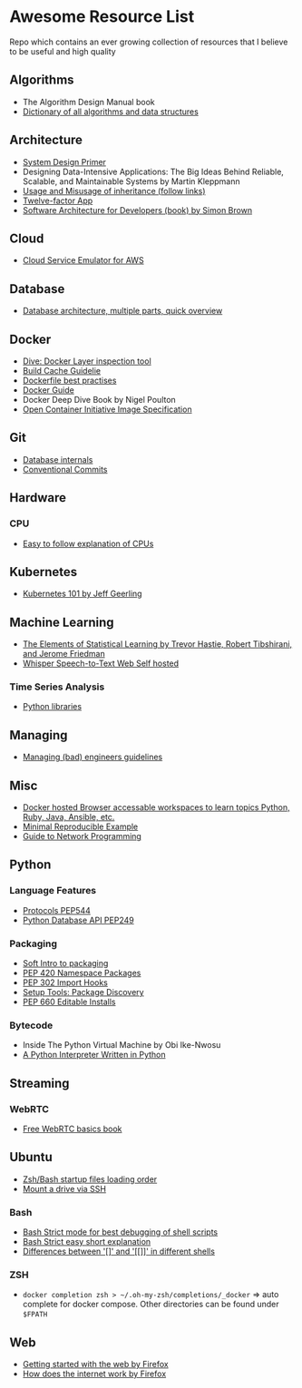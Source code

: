 # Awesome Resource List

Repo which contains an ever growing collection of resources that I believe to be useful and high quality

## Algorithms

* The Algorithm Design Manual book
* [Dictionary of all algorithms and data structures](https://xlinux.nist.gov/dads/)

## Architecture

* [System Design Primer](https://github.com/donnemartin/system-design-primer)
* Designing Data-Intensive Applications: The Big Ideas Behind Reliable, Scalable, and Maintainable Systems by Martin Kleppmann
* [Usage and Misusage of inheritance (follow links)](https://solicited-thoughts.bearblog.dev/why-people-misuse-inheritance/)
* [Twelve-factor App](https://12factor.net/)
* [Software Architecture for Developers (book) by Simon Brown](https://softwarearchitecturefordevelopers.com/)

## Cloud

* [Cloud Service Emulator for AWS](https://github.com/localstack/localstack)

## Database

* [Database architecture, multiple parts, quick overview](https://scaleyourapp.com/database-architecture/)

## Docker

* [Dive: Docker Layer inspection tool](https://github.com/wagoodman/dive)
* [Build Cache Guidelie](https://docs.docker.com/build/cache/)
* [Dockerfile best practises](https://docs.docker.com/develop/develop-images/dockerfile_best-practices/)
* [Docker Guide](https://github.com/mikeroyal/Docker-Guide)
* Docker Deep Dive Book by Nigel Poulton
* [Open Container Initiative Image Specification](https://github.com/opencontainers/image-spec/blob/main/spec.md)

## Git

* [Database internals](https://github.blog/2022-08-29-gits-database-internals-i-packed-object-store/)
* [Conventional Commits](https://www.conventionalcommits.org/en/v1.0.0/)

## Hardware

### CPU

* [Easy to follow explanation of CPUs](https://cpu.land)

## Kubernetes

* [Kubernetes 101 by Jeff Geerling](https://github.com/geerlingguy/kubernetes-101)

## Machine Learning

* [The Elements of Statistical Learning by Trevor Hastie, Robert Tibshirani, and Jerome Friedman](https://hastie.su.domains/ElemStatLearn/)
* [Whisper Speech-to-Text Web Self hosted](https://codeberg.org/pluja/web-whisper-plus/src/branch/main/README.md#user-content-self-hosting)

### Time Series Analysis

* [Python libraries](https://robjhyndman.com/hyndsight/python_time_series.html)

## Managing

* [Managing (bad) engineers guidelines](https://vadimkravcenko.com/shorts/managing-bad-engineers/)

## Misc

* [Docker hosted Browser accessable workspaces to learn topics Python, Ruby, Java, Ansible, etc.](https://github.com/bluxmit/alnoda-workspaces/tree/main)
* [Minimal Reproducible Example](https://stackoverflow.com/help/minimal-reproducible-example)
* [Guide to Network Programming](https://beej.us/guide/bgnet/html/)

## Python

### Language Features

* [Protocols PEP544](https://peps.python.org/pep-0544/)
* [Python Database API PEP249](https://peps.python.org/pep-0249/)

### Packaging

* [Soft Intro to packaging](https://py-pkgs.org/04-package-structure.html)
* [PEP 420 Namespace Packages](https://peps.python.org/pep-0420/)
* [PEP 302 Import Hooks](https://peps.python.org/pep-0302/)
* [Setup Tools: Package Discovery](https://setuptools.pypa.io/en/latest/pkg_resources.html)
* [PEP 660 Editable Installs](https://peps.python.org/pep-0660/)

### Bytecode

* Inside The Python Virtual Machine by Obi Ike-Nwosu
* [A Python Interpreter Written in Python](https://www.aosabook.org/en/500L/a-python-interpreter-written-in-python.html)

## Streaming

### WebRTC

* [Free WebRTC basics book](https://webrtcforthecurious.com/)

## Ubuntu

* [Zsh/Bash startup files loading order](https://shreevatsa.wordpress.com/2008/03/30/zshbash-startup-files-loading-order-bashrc-zshrc-etc/)
* [Mount a drive via SSH](https://askubuntu.com/a/871389)

### Bash

* [Bash Strict mode for best debugging of shell scripts](http://redsymbol.net/articles/unofficial-bash-strict-mode/)
* [Bash Strict easy short explanation](https://gist.github.com/mohanpedala/1e2ff5661761d3abd0385e8223e16425)
* [Differences between '\[\]' and '\[\[\]\]' in different shells](https://mywiki.wooledge.org/BashFAQ/031)

### ZSH

* `docker completion zsh > ~/.oh-my-zsh/completions/_docker` => auto complete for docker compose. Other directories can be found under `$FPATH`

## Web

* [Getting started with the web by Firefox](https://developer.mozilla.org/en-US/docs/Learn/Getting_started_with_the_web)
* [How does the internet work by Firefox](https://developer.mozilla.org/en-US/docs/Learn/Common_questions/Web_mechanics/How_does_the_Internet_work)
